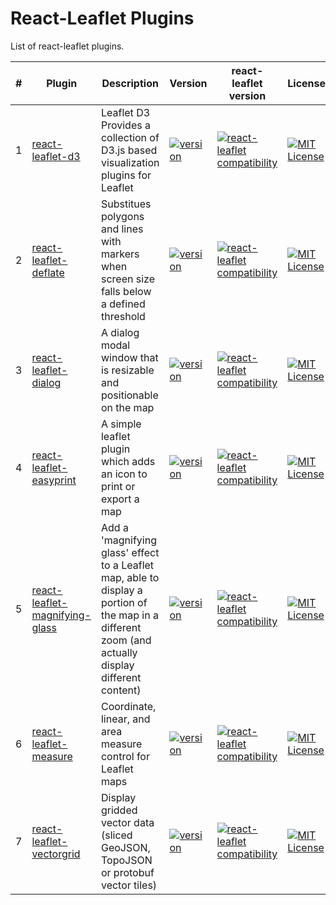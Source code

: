 # React-Leaflet Plugins

List of react-leaflet plugins.


| #		| Plugin	| Description	| Version	| react-leaflet version	| License	| Build	| Dependencies	| Issues	| Downloads	|
| ---:	| ---		|  ---			| ---		| ---							| ---		| ---	| ---			| ---		| ---		|
| 1		| [react-leaflet-d3](https://github.com/mhasbie/react-leaflet-d3)	| Leaflet D3 Provides a collection of D3.js based visualization plugins for Leaflet | [![version](https://img.shields.io/npm/v/react-leaflet-d3.svg?style=plastic)](http://npm.im/react-leaflet-d3)	| [![react-leaflet compatibility](https://img.shields.io/npm/dependency-version/react-leaflet-d3/peer/react-leaflet.svg?style=plastic)](https://github.com/mhasbie/react-leaflet-d3)	| [![MIT License](https://img.shields.io/npm/l/react-leaflet-d3.svg?style=plastic)](http://opensource.org/licenses/MIT) | [![travis build](https://img.shields.io/travis/mhasbie/react-leaflet-d3.svg?style=plastic)](https://travis-ci.org/mhasbie/react-leaflet-d3) | [![dependencies](https://img.shields.io/david/mhasbie/react-leaflet-d3.svg?style=plastic)](https://david-dm.org/mhasbie/react-leaflet-d3) [![peer dependencies](https://img.shields.io/david/peer/mhasbie/react-leaflet-d3.svg?style=plastic)](https://david-dm.org/mhasbie/react-leaflet-d3?type=peer)	| [![issues](https://img.shields.io/github/issues/mhasbie/react-leaflet-d3.svg?style=plastic)](https://github.com/mhasbie/react-leaflet-d3/issues)	| [![downloads](https://img.shields.io/npm/dt/react-leaflet-d3.svg?style=plastic)](http://npm-stat.com/charts.html?package=react-leaflet-d3&from=2018-01-01)	|
| 2		| [react-leaflet-deflate](https://github.com/mhasbie/react-leaflet-deflate)	| Substitues polygons and lines with markers when screen size falls below a defined threshold | [![version](https://img.shields.io/npm/v/react-leaflet-deflate.svg?style=plastic)](http://npm.im/react-leaflet-deflate)	| [![react-leaflet compatibility](https://img.shields.io/npm/dependency-version/react-leaflet-deflate/peer/react-leaflet.svg?style=plastic)](https://github.com/mhasbie/react-leaflet-deflate)	| [![MIT License](https://img.shields.io/npm/l/react-leaflet-deflate.svg?style=plastic)](http://opensource.org/licenses/MIT) | [![travis build](https://img.shields.io/travis/mhasbie/react-leaflet-deflate.svg?style=plastic)](https://travis-ci.org/mhasbie/react-leaflet-deflate) | [![dependencies](https://img.shields.io/david/mhasbie/react-leaflet-deflate.svg?style=plastic)](https://david-dm.org/mhasbie/react-leaflet-deflate) [![peer dependencies](https://img.shields.io/david/peer/mhasbie/react-leaflet-deflate.svg?style=plastic)](https://david-dm.org/mhasbie/react-leaflet-deflate?type=peer)	| [![issues](https://img.shields.io/github/issues/mhasbie/react-leaflet-deflate.svg?style=plastic)](https://github.com/mhasbie/react-leaflet-deflate/issues)	| [![downloads](https://img.shields.io/npm/dt/react-leaflet-deflate.svg?style=plastic)](http://npm-stat.com/charts.html?package=react-leaflet-deflate&from=2018-01-01)	|
| 3		| [react-leaflet-dialog](https://github.com/mhasbie/react-leaflet-dialog)	| A dialog modal window that is resizable and positionable on the map | [![version](https://img.shields.io/npm/v/react-leaflet-dialog.svg?style=plastic)](http://npm.im/react-leaflet-dialog)	| [![react-leaflet compatibility](https://img.shields.io/npm/dependency-version/react-leaflet-dialog/peer/react-leaflet.svg?style=plastic)](https://github.com/mhasbie/react-leaflet-dialog)	| [![MIT License](https://img.shields.io/npm/l/react-leaflet-dialog.svg?style=plastic)](http://opensource.org/licenses/MIT) | [![travis build](https://img.shields.io/travis/mhasbie/react-leaflet-dialog.svg?style=plastic)](https://travis-ci.org/mhasbie/react-leaflet-dialog) | [![dependencies](https://img.shields.io/david/mhasbie/react-leaflet-dialog.svg?style=plastic)](https://david-dm.org/mhasbie/react-leaflet-dialog) [![peer dependencies](https://img.shields.io/david/peer/mhasbie/react-leaflet-dialog.svg?style=plastic)](https://david-dm.org/mhasbie/react-leaflet-dialog?type=peer)	| [![issues](https://img.shields.io/github/issues/mhasbie/react-leaflet-dialog.svg?style=plastic)](https://github.com/mhasbie/react-leaflet-dialog/issues)	| [![downloads](https://img.shields.io/npm/dt/react-leaflet-dialog.svg?style=plastic)](http://npm-stat.com/charts.html?package=react-leaflet-dialog&from=2018-01-01)	|
| 4		| [react-leaflet-easyprint](https://github.com/mhasbie/react-leaflet-easyprint)	| A simple leaflet plugin which adds an icon to print or export a map | [![version](https://img.shields.io/npm/v/react-leaflet-easyprint.svg?style=plastic)](http://npm.im/react-leaflet-easyprint)	| [![react-leaflet compatibility](https://img.shields.io/npm/dependency-version/react-leaflet-easyprint/peer/react-leaflet.svg?style=plastic)](https://github.com/mhasbie/react-leaflet-easyprint)	| [![MIT License](https://img.shields.io/npm/l/react-leaflet-easyprint.svg?style=plastic)](http://opensource.org/licenses/MIT) | [![travis build](https://img.shields.io/travis/mhasbie/react-leaflet-easyprint.svg?style=plastic)](https://travis-ci.org/mhasbie/react-leaflet-easyprint) | [![dependencies](https://img.shields.io/david/mhasbie/react-leaflet-easyprint.svg?style=plastic)](https://david-dm.org/mhasbie/react-leaflet-easyprint) [![peer dependencies](https://img.shields.io/david/peer/mhasbie/react-leaflet-easyprint.svg?style=plastic)](https://david-dm.org/mhasbie/react-leaflet-easyprint?type=peer)	| [![issues](https://img.shields.io/github/issues/mhasbie/react-leaflet-easyprint.svg?style=plastic)](https://github.com/mhasbie/react-leaflet-easyprint/issues)	| [![downloads](https://img.shields.io/npm/dt/react-leaflet-easyprint.svg?style=plastic)](http://npm-stat.com/charts.html?package=react-leaflet-easyprint&from=2018-01-01)	|
| 5		| [react-leaflet-magnifying-glass](https://github.com/mhasbie/react-leaflet-magnifying-glass)	| Add a 'magnifying glass' effect to a Leaflet map, able to display a portion of the map in a different zoom (and actually display different content) | [![version](https://img.shields.io/npm/v/react-leaflet-magnifying-glass.svg?style=plastic)](http://npm.im/react-leaflet-magnifying-glass)	| [![react-leaflet compatibility](https://img.shields.io/npm/dependency-version/react-leaflet-magnifying-glass/peer/react-leaflet.svg?style=plastic)](https://github.com/mhasbie/react-leaflet-magnifying-glass)	| [![MIT License](https://img.shields.io/npm/l/react-leaflet-magnifying-glass.svg?style=plastic)](http://opensource.org/licenses/MIT) | [![travis build](https://img.shields.io/travis/mhasbie/react-leaflet-magnifying-glass.svg?style=plastic)](https://travis-ci.org/mhasbie/react-leaflet-magnifying-glass) | [![dependencies](https://img.shields.io/david/mhasbie/react-leaflet-magnifying-glass.svg?style=plastic)](https://david-dm.org/mhasbie/react-leaflet-magnifying-glass) [![peer dependencies](https://img.shields.io/david/peer/mhasbie/react-leaflet-magnifying-glass.svg?style=plastic)](https://david-dm.org/mhasbie/react-leaflet-magnifying-glass?type=peer)	| [![issues](https://img.shields.io/github/issues/mhasbie/react-leaflet-magnifying-glass.svg?style=plastic)](https://github.com/mhasbie/react-leaflet-magnifying-glass/issues)	| [![downloads](https://img.shields.io/npm/dt/react-leaflet-magnifying-glass.svg?style=plastic)](http://npm-stat.com/charts.html?package=react-leaflet-magnifying-glass&from=2018-01-01)	|
| 6		| [react-leaflet-measure](https://github.com/mhasbie/react-leaflet-measure)	| Coordinate, linear, and area measure control for Leaflet maps | [![version](https://img.shields.io/npm/v/react-leaflet-measure.svg?style=plastic)](http://npm.im/react-leaflet-measure)	| [![react-leaflet compatibility](https://img.shields.io/npm/dependency-version/react-leaflet-measure/peer/react-leaflet.svg?style=plastic)](https://github.com/mhasbie/react-leaflet-measure)	| [![MIT License](https://img.shields.io/npm/l/react-leaflet-measure.svg?style=plastic)](http://opensource.org/licenses/MIT) | [![travis build](https://img.shields.io/travis/mhasbie/react-leaflet-measure.svg?style=plastic)](https://travis-ci.org/mhasbie/react-leaflet-measure) | [![dependencies](https://img.shields.io/david/mhasbie/react-leaflet-measure.svg?style=plastic)](https://david-dm.org/mhasbie/react-leaflet-measure) [![peer dependencies](https://img.shields.io/david/peer/mhasbie/react-leaflet-measure.svg?style=plastic)](https://david-dm.org/mhasbie/react-leaflet-measure?type=peer)	| [![issues](https://img.shields.io/github/issues/mhasbie/react-leaflet-measure.svg?style=plastic)](https://github.com/mhasbie/react-leaflet-measure/issues)	| [![downloads](https://img.shields.io/npm/dt/react-leaflet-measure.svg?style=plastic)](http://npm-stat.com/charts.html?package=react-leaflet-measure&from=2018-01-01)	|
| 7		| [react-leaflet-vectorgrid](https://github.com/mhasbie/react-leaflet-vectorgrid)	|  Display gridded vector data (sliced GeoJSON, TopoJSON or protobuf vector tiles) | [![version](https://img.shields.io/npm/v/react-leaflet-vectorgrid.svg?style=plastic)](http://npm.im/react-leaflet-vectorgrid)	| [![react-leaflet compatibility](https://img.shields.io/npm/dependency-version/react-leaflet-vectorgrid/peer/react-leaflet.svg?style=plastic)](https://github.com/mhasbie/react-leaflet-vectorgrid)	| [![MIT License](https://img.shields.io/npm/l/react-leaflet-vectorgrid.svg?style=plastic)](http://opensource.org/licenses/MIT) | [![travis build](https://img.shields.io/travis/mhasbie/react-leaflet-vectorgrid.svg?style=plastic)](https://travis-ci.org/mhasbie/react-leaflet-vectorgrid) | [![dependencies](https://img.shields.io/david/mhasbie/react-leaflet-vectorgrid.svg?style=plastic)](https://david-dm.org/mhasbie/react-leaflet-vectorgrid) [![peer dependencies](https://img.shields.io/david/peer/mhasbie/react-leaflet-vectorgrid.svg?style=plastic)](https://david-dm.org/mhasbie/react-leaflet-vectorgrid?type=peer)	| [![issues](https://img.shields.io/github/issues/mhasbie/react-leaflet-vectorgrid.svg?style=plastic)](https://github.com/mhasbie/react-leaflet-vectorgrid/issues)	| [![downloads](https://img.shields.io/npm/dt/react-leaflet-vectorgrid.svg?style=plastic)](http://npm-stat.com/charts.html?package=react-leaflet-vectorgrid&from=2018-01-01)	|


